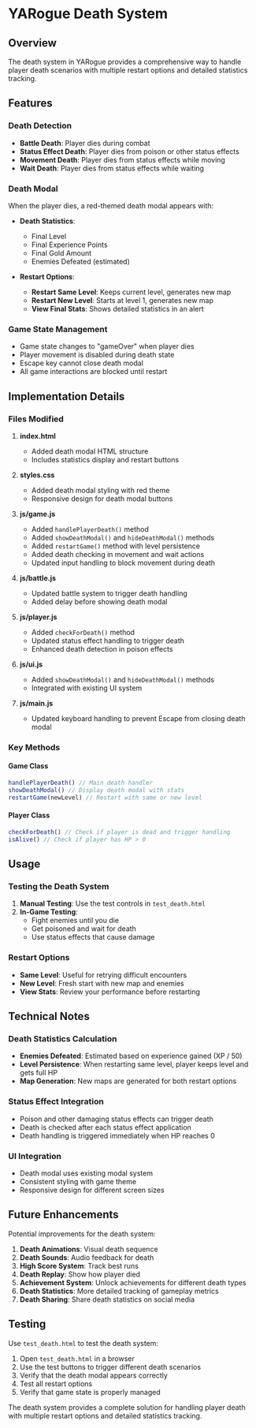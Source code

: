 # YARogue Death System

## Overview

The death system in YARogue provides a comprehensive way to handle player death scenarios with multiple restart options and detailed statistics tracking.

## Features

### Death Detection

- **Battle Death**: Player dies during combat
- **Status Effect Death**: Player dies from poison or other status effects
- **Movement Death**: Player dies from status effects while moving
- **Wait Death**: Player dies from status effects while waiting

### Death Modal

When the player dies, a red-themed death modal appears with:

- **Death Statistics**:
  - Final Level
  - Final Experience Points
  - Final Gold Amount
  - Enemies Defeated (estimated)

- **Restart Options**:
  - **Restart Same Level**: Keeps current level, generates new map
  - **Restart New Level**: Starts at level 1, generates new map
  - **View Final Stats**: Shows detailed statistics in an alert

### Game State Management

- Game state changes to "gameOver" when player dies
- Player movement is disabled during death state
- Escape key cannot close death modal
- All game interactions are blocked until restart

## Implementation Details

### Files Modified

1. **index.html**
   - Added death modal HTML structure
   - Includes statistics display and restart buttons

2. **styles.css**
   - Added death modal styling with red theme
   - Responsive design for death modal buttons

3. **js/game.js**
   - Added `handlePlayerDeath()` method
   - Added `showDeathModal()` and `hideDeathModal()` methods
   - Added `restartGame()` method with level persistence
   - Added death checking in movement and wait actions
   - Updated input handling to block movement during death

4. **js/battle.js**
   - Updated battle system to trigger death handling
   - Added delay before showing death modal

5. **js/player.js**
   - Added `checkForDeath()` method
   - Updated status effect handling to trigger death
   - Enhanced death detection in poison effects

6. **js/ui.js**
   - Added `showDeathModal()` and `hideDeathModal()` methods
   - Integrated with existing UI system

7. **js/main.js**
   - Updated keyboard handling to prevent Escape from closing death modal

### Key Methods

#### Game Class

```javascript
handlePlayerDeath() // Main death handler
showDeathModal() // Display death modal with stats
restartGame(newLevel) // Restart with same or new level
```

#### Player Class

```javascript
checkForDeath() // Check if player is dead and trigger handling
isAlive() // Check if player has HP > 0
```

## Usage

### Testing the Death System

1. **Manual Testing**: Use the test controls in `test_death.html`
2. **In-Game Testing**:
   - Fight enemies until you die
   - Get poisoned and wait for death
   - Use status effects that cause damage

### Restart Options

- **Same Level**: Useful for retrying difficult encounters
- **New Level**: Fresh start with new map and enemies
- **View Stats**: Review your performance before restarting

## Technical Notes

### Death Statistics Calculation

- **Enemies Defeated**: Estimated based on experience gained (XP / 50)
- **Level Persistence**: When restarting same level, player keeps level and gets full HP
- **Map Generation**: New maps are generated for both restart options

### Status Effect Integration

- Poison and other damaging status effects can trigger death
- Death is checked after each status effect application
- Death handling is triggered immediately when HP reaches 0

### UI Integration

- Death modal uses existing modal system
- Consistent styling with game theme
- Responsive design for different screen sizes

## Future Enhancements

Potential improvements for the death system:

1. **Death Animations**: Visual death sequence
2. **Death Sounds**: Audio feedback for death
3. **High Score System**: Track best runs
4. **Death Replay**: Show how player died
5. **Achievement System**: Unlock achievements for different death types
6. **Death Statistics**: More detailed tracking of gameplay metrics
7. **Death Sharing**: Share death statistics on social media

## Testing

Use `test_death.html` to test the death system:

1. Open `test_death.html` in a browser
2. Use the test buttons to trigger different death scenarios
3. Verify that the death modal appears correctly
4. Test all restart options
5. Verify that game state is properly managed

The death system provides a complete solution for handling player death with multiple restart options and detailed statistics tracking.
